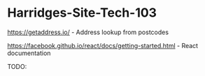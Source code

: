 # Harridges-Site-Tech-103

https://getaddress.io/ - Address lookup from postcodes 

https://facebook.github.io/react/docs/getting-started.html - React documentation

TODO:
